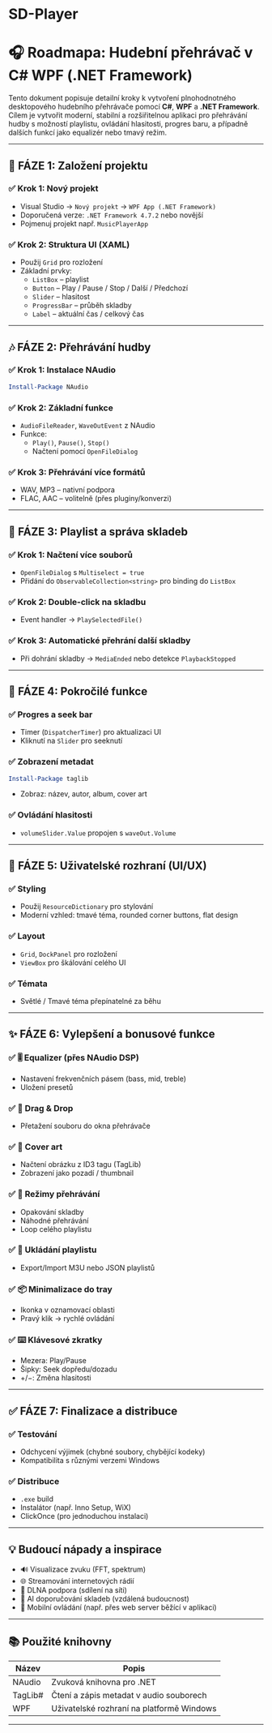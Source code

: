 # SD-Player

# 🎧 Roadmapa: Hudební přehrávač v C# WPF (.NET Framework)

Tento dokument popisuje detailní kroky k vytvoření plnohodnotného desktopového hudebního přehrávače pomocí **C#**, **WPF** a **.NET Framework**. Cílem je vytvořit moderní, stabilní a rozšiřitelnou aplikaci pro přehrávání hudby s možností playlistu, ovládání hlasitosti, progres baru, a případně dalších funkcí jako equalizér nebo tmavý režim.

---

## 🔧 FÁZE 1: Založení projektu

### ✅ Krok 1: Nový projekt

- Visual Studio → `Nový projekt` → `WPF App (.NET Framework)`
- Doporučená verze: `.NET Framework 4.7.2` nebo novější
- Pojmenuj projekt např. `MusicPlayerApp`

### ✅ Krok 2: Struktura UI (XAML)

- Použij `Grid` pro rozložení
- Základní prvky:
  - `ListBox` – playlist
  - `Button` – Play / Pause / Stop / Další / Předchozí
  - `Slider` – hlasitost
  - `ProgressBar` – průběh skladby
  - `Label` – aktuální čas / celkový čas

---

## 🎶 FÁZE 2: Přehrávání hudby

### ✅ Krok 1: Instalace NAudio

```powershell
Install-Package NAudio
```

### ✅ Krok 2: Základní funkce

- `AudioFileReader`, `WaveOutEvent` z NAudio
- Funkce:
  - `Play()`, `Pause()`, `Stop()`
  - Načtení pomocí `OpenFileDialog`

### ✅ Krok 3: Přehrávání více formátů

- WAV, MP3 – nativní podpora
- FLAC, AAC – volitelně (přes pluginy/konverzi)

---

## 📂 FÁZE 3: Playlist a správa skladeb

### ✅ Krok 1: Načtení více souborů

- `OpenFileDialog` s `Multiselect = true`
- Přidání do `ObservableCollection<string>` pro binding do `ListBox`

### ✅ Krok 2: Double-click na skladbu

- Event handler → `PlaySelectedFile()`

### ✅ Krok 3: Automatické přehrání další skladby

- Při dohrání skladby → `MediaEnded` nebo detekce `PlaybackStopped`

---

## 🧠 FÁZE 4: Pokročilé funkce

### ✅ Progres a seek bar

- Timer (`DispatcherTimer`) pro aktualizaci UI
- Kliknutí na `Slider` pro seeknutí

### ✅ Zobrazení metadat

```powershell
Install-Package taglib
```

- Zobraz: název, autor, album, cover art

### ✅ Ovládání hlasitosti

- `volumeSlider.Value` propojen s `waveOut.Volume`

---

## 🎨 FÁZE 5: Uživatelské rozhraní (UI/UX)

### ✅ Styling

- Použij `ResourceDictionary` pro stylování
- Moderní vzhled: tmavé téma, rounded corner buttons, flat design

### ✅ Layout

- `Grid`, `DockPanel` pro rozložení
- `ViewBox` pro škálování celého UI

### ✅ Témata

- Světlé / Tmavé téma přepínatelné za běhu

---

## ✨ FÁZE 6: Vylepšení a bonusové funkce

### ✅ 🎚 Equalizer (přes NAudio DSP)

- Nastavení frekvenčních pásem (bass, mid, treble)
- Uložení presetů

### ✅ 🧲 Drag & Drop

- Přetažení souboru do okna přehrávače

### ✅ 🎵 Cover art

- Načtení obrázku z ID3 tagu (TagLib)
- Zobrazení jako pozadí / thumbnail

### ✅ 🔁 Režimy přehrávání

- Opakování skladby
- Náhodné přehrávání
- Loop celého playlistu

### ✅ 📁 Ukládání playlistu

- Export/Import M3U nebo JSON playlistů

### ✅ 📦 Minimalizace do tray

- Ikonka v oznamovací oblasti
- Pravý klik → rychlé ovládání

### ✅ ⌨️ Klávesové zkratky

- Mezera: Play/Pause
- Šipky: Seek dopředu/dozadu
- +/−: Změna hlasitosti

---

## ✅ FÁZE 7: Finalizace a distribuce

### ✅ Testování

- Odchycení výjimek (chybné soubory, chybějící kodeky)
- Kompatibilita s různými verzemi Windows

### ✅ Distribuce

- `.exe` build
- Instalátor (např. Inno Setup, WiX)
- ClickOnce (pro jednoduchou instalaci)

---

## 💡 Budoucí nápady a inspirace

- 🔊 Visualizace zvuku (FFT, spektrum)
- 🌐 Streamování internetových rádií
- 📡 DLNA podpora (sdílení na síti)
- 🧠 AI doporučování skladeb (vzdálená budoucnost)
- 📱 Mobilní ovládání (např. přes web server běžící v aplikaci)

---

## 📚 Použité knihovny

| Název   | Popis                                     |
| ------- | ----------------------------------------- |
| NAudio  | Zvuková knihovna pro .NET                 |
| TagLib# | Čtení a zápis metadat v audio souborech   |
| WPF     | Uživatelské rozhraní na platformě Windows |

---
